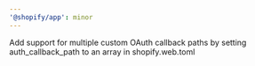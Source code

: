 ```yaml
---
'@shopify/app': minor
---
```


Add support for multiple custom OAuth callback paths by setting auth_callback_path to an array in shopify.web.toml
